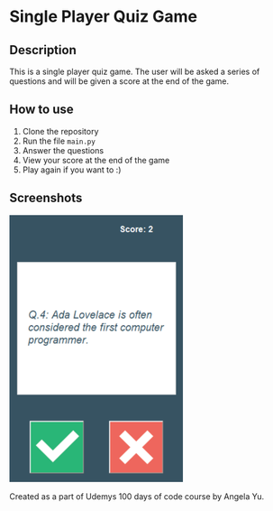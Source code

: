 # Single Player Quiz Game
## Description
This is a single player quiz game. The user will be asked a series of questions and will be given a score at the end of the game.
## How to use
1. Clone the repository
2. Run the file `main.py`
3. Answer the questions
4. View your score at the end of the game
5. Play again if you want to :)

## Screenshots
<img title="Quiz" width="308" alt="Screenshot from the game" src="images/ss.png">

Created as a part of Udemys 100 days of code course by Angela Yu.


